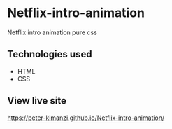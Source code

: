 # Netflix-intro-animation

Netflix intro animation pure css

## Technologies used
* HTML
* CSS

## View live site

https://peter-kimanzi.github.io/Netflix-intro-animation/
